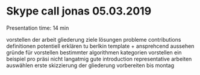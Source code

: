 # Skype call jonas 05.03.2019

Presentation time: 14 min

vorstellen der arbeit
gliederung
ziele lösungen probleme
contributions
definitionen potentiell erklären
tu berlkin template + ansprehcend aussehen
gründe für vorstellen bestimmter algorithmen
kategorien vorstellen
ein beispiel pro präsi
nicht langatmig
gute introduction
representative arbeiten auswählen
erste skizzierung der gliederung vorbereiten bis montag
